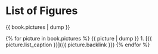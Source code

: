 # List of Figures

{{ book.pictures | dump }}

  {% for picture in book.pictures %}
    {{ picture | dump  }}
    1. [{{ picture.list_caption }}]({{ picture.backlink }})
  {% endfor %}